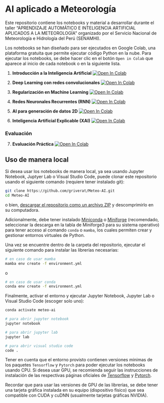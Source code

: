 # AI aplicado a Meteorología

Este repositorio contiene los notebooks y material a desarrollar durante el taller “APRENDIZAJE AUTOMÁTICO E INTELIGENCIA ARTIFICIAL APLICADOS A LA METEOROLOGÍA" organizado por el Servicio Nacional de Meteorología e Hidrología del Perú (SENAMHI).

Los notebooks se han diseñado para ser ejecutados en Google Colab, una plataforma gratuita que permite ejecutar código Python en la nube. Para ejecutar los notebooks, se debe hacer clic en el botón `Open in Colab` que aparece al inicio de cada notebook o en la siguiente lista.

1. **Introducción a la Inteligencia Artificial** [![Open In Colab](https://colab.research.google.com/assets/colab-badge.svg)](https://colab.research.google.com/github/griverat/Meteo-AI/blob/main/notebooks/1.intro.ipynb)

2. **Deep Learning con redes convolucionales** [![Open In Colab](https://colab.research.google.com/assets/colab-badge.svg)](https://colab.research.google.com/github/griverat/Meteo-AI/blob/main/notebooks/2.cnn_datos.ipynb)

3. **Regularización en Machine Learning** [![Open In Colab](https://colab.research.google.com/assets/colab-badge.svg)](https://colab.research.google.com/github/griverat/Meteo-AI/blob/main/notebooks/3.regularization.ipynb)

4. **Redes Neuronales Recurrentes (RNN)** [![Open In Colab](https://colab.research.google.com/assets/colab-badge.svg)](https://colab.research.google.com/github/griverat/Meteo-AI/blob/main/notebooks/4.rnn_datos.ipynb)

5. **AI para generación de datos 2D** [![Open In Colab](https://colab.research.google.com/assets/colab-badge.svg)](https://colab.research.google.com/github/griverat/Meteo-AI/blob/main/notebooks/5.gen_ai.ipynb)

6. **Inteligencia Artificial Explicable (XAI)** [![Open In Colab](https://colab.research.google.com/assets/colab-badge.svg)](https://colab.research.google.com/github/griverat/Meteo-AI/blob/main/notebooks/6.xAI.ipynb)


### Evaluación

7. **Evaluación Práctica** [![Open In Colab](https://colab.research.google.com/assets/colab-badge.svg)](https://colab.research.google.com/github/griverat/Meteo-AI/blob/main/notebooks/7.examen_practico.ipynb)

## Uso de manera local

Si desea usar los notebooks de manera local, ya sea usando Jupyter Notebook, Juptyer Lab o Visual Studio Code, puede clonar este repositorio usando el siguiente comando (requiere tener instalado git):

```bash
git clone https://github.com/griverat/Meteo-AI.git
cd Meteo-AI
```

o bien, [descargar el repositorio como un archivo ZIP](https://github.com/griverat/Meteo-AI/archive/refs/heads/main.zip) y descomprimirlo en su computadora.

Adicionalmente, debe tener instalado [Miniconda](https://docs.anaconda.com/miniconda/miniconda-install/) o [Miniforge](https://github.com/conda-forge/miniforge?tab=readme-ov-file) (recomendado, seleccionar la descarga en la tabla de Miniforge3 para su sistema operativo) para tener acceso al comando `conda` o `mamba`, los cuales permiten crear y gestionar entornos virtuales de Python.

Una vez se encuentre dentro de la carpeta del repositorio, ejecutar el siguiente comando para instalar las librerías necesarias:

```bash
# en caso de usar mamba
mamba env create -f environment.yml
```
o
```bash
# en caso de usar conda
conda env create -f environment.yml
```

Finalmente, activar el entorno y ejecutar Jupyter Notebook, Jupyter Lab o Visual Studio Code (escoger solo uno):
    
```bash
conda activate meteo-ai

# para abrir jupyter notebook
jupyter notebook

# para abrir jupyter lab
jupyter lab

# para abrir visual studio code
code .
```

Tener en cuenta que el entorno provisto contienen versiones minimas de los paquetes `Tensorflow` y `Pytorch` para poder ejecutar los notebooks usando CPU. Si desea usar GPU, se recomienda seguir las instrucciones de instalación de las respectivas páginas oficiales de [Tensorflow](https://www.tensorflow.org/install) y [Pytorch](https://pytorch.org/get-started/locally/).

Recordar que para usar las versiones de GPU de las librerías, se debe tener una tarjeta gráfica instalada en su equipo (dispositivo físico) que sea compatible con CUDA y cuDNN (usualmente tarjetas gráficas NVIDIA).